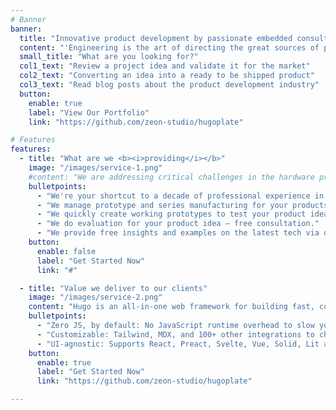 ```yaml
---
# Banner
banner:
  title: "Innovative product development by passionate embedded consultants"
  content: "'Engineering is the art of directing the great sources of power in nature for the use and convenience of man.' - Thomas Telford"
  small_title: "What are you looking for?"
  col1_text: "Review a project idea and validate it for the market"
  col2_text: "Converting an idea into a ready to be shipped product"
  col3_text: "Read blog posts about the product development industry"
  button:
    enable: true
    label: "View Our Portfolio"
    link: "https://github.com/zeon-studio/hugoplate"

# Features
features:
  - title: "What are we <b><i>providing</i></b>"
    image: "/images/service-1.png"
    #content: "We are addressing critical challenges in the hardware product development industry by providing innovative solutions and services to enhance efficiency, reliability, and overall performance throughout the entire development lifecycle."
    bulletpoints:
      - "We're your shortcut to a decade of professional experience in the product development industry."
      - "We manage prototype and series manufacturing for your products."
      - "We quickly create working prototypes to test your product ideas."
      - "We do evaluation for your product idea – free consultation."
      - "We provide free insights and examples on the latest tech via our blog platform."
    button:
      enable: false
      label: "Get Started Now"
      link: "#"

  - title: "Value we deliver to our clients"
    image: "/images/service-2.png"
    content: "Hugo is an all-in-one web framework for building fast, content-focused websites. It offers a range of exciting features for developers and website creators. Some of the key features are:"
    bulletpoints:
      - "Zero JS, by default: No JavaScript runtime overhead to slow you down."
      - "Customizable: Tailwind, MDX, and 100+ other integrations to choose from."
      - "UI-agnostic: Supports React, Preact, Svelte, Vue, Solid, Lit and more."
    button:
      enable: true
      label: "Get Started Now"
      link: "https://github.com/zeon-studio/hugoplate"

---
```

